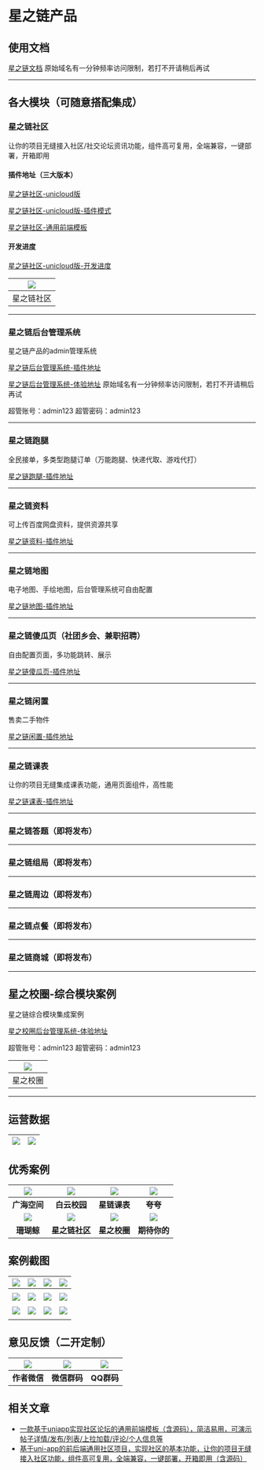 # 星之链产品

## 使用文档
[星之链文档](https://static-mp-0b5306b1-50e6-4e90-955b-c88436bab415.next.bspapp.com/docs) 原始域名有一分钟频率访问限制，若打不开请稍后再试

------------

## 各大模块（可随意搭配集成）

### 星之链社区
让你的项目无缝接入社区/社交论坛资讯功能，组件高可复用，全端兼容，一键部署，开箱即用

#### 插件地址（三大版本）
[星之链社区-unicloud版](https://ext.dcloud.net.cn/plugin?id=15412)

[星之链社区-unicloud版-插件模式](https://ext.dcloud.net.cn/plugin?id=17298)

[星之链社区-通用前端模板](https://ext.dcloud.net.cn/plugin?id=14841)

#### 开发进度
[星之链社区-unicloud版-开发进度](https://co.wps.cn/crm/#/beInvite?linkCode=ZLWkez8)

| <img src="https://i0.hdslb.com/bfs/article/5a7b5c99d4dc18287b5c489d2478923676867852.jpg" referrerPolicy="no-referrer" />	|
|:--------------------------------------------------:																		|
|                   星之链社区																								|

------------

### 星之链后台管理系统
星之链产品的admin管理系统

[星之链后台管理系统-插件地址](https://ext.dcloud.net.cn/plugin?id=17931)

[星之链后台管理系统-体验地址](https://env-00jxgo0ipd8z-static.normal.cloudstatic.cn/admin/index.html) 原始域名有一分钟频率访问限制，若打不开请稍后再试

超管账号：admin123 超管密码：admin123

------------

### 星之链跑腿
全民接单，多类型跑腿订单（万能跑腿、快递代取、游戏代打）

[星之链跑腿-插件地址](https://ext.dcloud.net.cn/plugin?id=20097)

------------

### 星之链资料
可上传百度网盘资料，提供资源共享

[星之链资料-插件地址](https://ext.dcloud.net.cn/plugin?id=19655)

------------

### 星之链地图
电子地图、手绘地图，后台管理系统可自由配置

[星之链地图-插件地址](https://ext.dcloud.net.cn/plugin?id=19883)

------------

### 星之链傻瓜页（社团乡会、兼职招聘）
自由配置页面，多功能跳转、展示

[星之链傻瓜页-插件地址](https://ext.dcloud.net.cn/plugin?id=19588)

------------

### 星之链闲置
售卖二手物件

[星之链闲置-插件地址](https://ext.dcloud.net.cn/plugin?id=18348)

------------

### 星之链课表
让你的项目无缝集成课表功能，通用页面组件，高性能

[星之链课表-插件地址](https://ext.dcloud.net.cn/plugin?id=17548)

------------

### 星之链答题（即将发布）

------------

### 星之链组局（即将发布）

------------

### 星之链周边（即将发布）

------------

### 星之链点餐（即将发布）

------------

### 星之链商城（即将发布）

------------

## 星之校圈-综合模块案例
星之链综合模块集成案例

[星之校圈后台管理系统-体验地址](https://env-00jxh1zaqne9-static.normal.cloudstatic.cn/admin/index.html)

超管账号：admin123 超管密码：admin123

| <img src="https://i0.hdslb.com/bfs/article/15200ee9fc544868b5ee10041f8231ed76867852.jpg" referrerPolicy="no-referrer" /> |
|:--------------------------------------------------:								|
| 星之校圈														|

------------

## 运营数据
| <img src="https://i0.hdslb.com/bfs/article/7c31f6c6dacfa95e9b4c2bc84dd6109b76867852.jpg" referrerPolicy="no-referrer" /> | <img src="https://i0.hdslb.com/bfs/article/46c49eddb195f3273a5137a6a36800fd76867852.png" referrerPolicy="no-referrer" /> |
| :----------------------------------------------------------: | :----------------------------------------------------------: |

## 优秀案例
| <img src="https://i0.hdslb.com/bfs/article/cb5928c2e9586bde0e91b1191893251576867852.jpg" referrerPolicy="no-referrer" /> | <img src="https://message.biliimg.com/bfs/im_new/f35314fc1a7f998064a0ce3662842705477643629.jpg@150w_150h_1c.webp" referrerPolicy="no-referrer" /> | <img src="https://message.biliimg.com/bfs/im_new/a969aa59ecdd651cc1633792456d6a8f477643629.png@150w_150h_1c.webp" referrerPolicy="no-referrer" /> | <img src="https://message.biliimg.com/bfs/im_new/989f1b66e286a1463ebb0c9b6ea86d78477643629.jpg@150w_150h_1c.webp" referrerPolicy="no-referrer" /> |
| :----------------------------------------------------------: | :----------------------------------------------------------: | :----------------------------------------------------------: | :----------------------------------------------------------: |
| **广海空间** | **白云校园** | **星链课表** | **夸夸** |
| <img src="https://i0.hdslb.com/bfs/article/511d8b398597c32caef1dec469115f9876867852.jpg" referrerPolicy="no-referrer" /> | <img src="https://i0.hdslb.com/bfs/article/5a7b5c99d4dc18287b5c489d2478923676867852.jpg" referrerPolicy="no-referrer" /> | <img src="https://i0.hdslb.com/bfs/article/15200ee9fc544868b5ee10041f8231ed76867852.jpg" referrerPolicy="no-referrer" /> | <img src="https://i0.hdslb.com/bfs/article/917b710a862c0152aa7aa3ef4fc5b15776867852.png" referrerPolicy="no-referrer" /> |
| **珊瑚鲸** | **星之链社区** | **星之校圈** | **期待你的** |

## 案例截图
| <img src="https://i0.hdslb.com/bfs/article/5282bb060a53318965f18eaac276aab976867852.jpg" referrerPolicy="no-referrer" />| <img src="https://i0.hdslb.com/bfs/article/05e93557cb0552350e698cd9e4a2c2ee76867852.jpg" referrerPolicy="no-referrer" />| <img src="https://i0.hdslb.com/bfs/article/eeb1cd2dd6f24eb2731d17b10935297576867852.jpg" referrerPolicy="no-referrer" />| <img src="https://i0.hdslb.com/bfs/article/5c8c182218e05597fcd3afd39da245e376867852.jpg" referrerPolicy="no-referrer" />|
| :----------------------------------------------------------:																| :----------------------------------------------------------:																| :----------------------------------------------------------:																| :----------------------------------------------------------:																|
|																															|																															|																															|																															|
| <img src="https://i0.hdslb.com/bfs/article/6354e7aa540f61531a8706a8e201709076867852.jpg" referrerPolicy="no-referrer" />| <img src="https://i0.hdslb.com/bfs/article/9a82a50afe28da6f0d6211ebf4595edf76867852.jpg" referrerPolicy="no-referrer" />| <img src="https://i0.hdslb.com/bfs/article/620d7686749c1f6302daba0237c2bd0476867852.jpg" referrerPolicy="no-referrer" />| <img src="https://i0.hdslb.com/bfs/article/44f103f1fbd13421545c22c8bf63b0fb76867852.jpg" referrerPolicy="no-referrer" />|
|																															|																															|																															|																															|
| <img src="https://i0.hdslb.com/bfs/article/191fb65203bec0929d4452868f33db6576867852.jpg" referrerPolicy="no-referrer" />| <img src="https://i0.hdslb.com/bfs/article/981b8701af9fc49b89049521e49dfad776867852.jpg" referrerPolicy="no-referrer" />| <img src="https://i0.hdslb.com/bfs/article/8a43b928702f6a5960b5793a4f24938376867852.jpg" referrerPolicy="no-referrer" />| <img src="https://i0.hdslb.com/bfs/article/3bf3e02840dadc66a6ddb9d5b4779eae76867852.jpg" referrerPolicy="no-referrer" />|
|																															|																															|																															|																															|


## 意见反馈（二开定制）
| <img src="https://i0.hdslb.com/bfs/article/161ab5e7b9403ea30a7a5e4343a2697e76867852.jpg" referrerPolicy="no-referrer" /> | <img src="https://i0.hdslb.com/bfs/article/79e982f303c83d9f5fff797d6cae646f76867852.jpg" referrerPolicy="no-referrer" /> | <img src="https://i0.hdslb.com/bfs/article/dcc93ba3cf45066f6b3c597027e5d3f376867852.jpg" referrerPolicy="no-referrer" /> |
| :----------------------------------------------------------: | :----------------------------------------------------------: | :----------------------------------------------------------: |
| **作者微信** | **微信群码** | **QQ群码** |



## 相关文章

* [一款基于uniapp实现社区论坛的通用前端模板（含源码），简洁易用，可演示帖子详情/发布/列表/上拉加载/评论/个人信息等](https://blog.csdn.net/weixin_45779029/article/details/137023389)
* [基于uni-app的前后端通用社区项目，实现社区的基本功能，让你的项目无缝接入社区功能，组件高可复用，全端兼容，一键部署，开箱即用（含源码）](https://blog.csdn.net/weixin_45779029/article/details/137123054)
